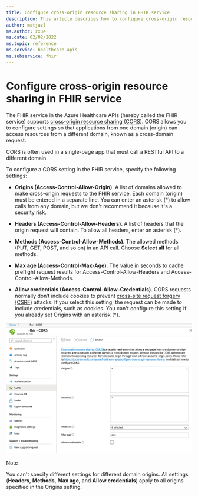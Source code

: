 ```yaml
---
title: Configure cross-origin resource sharing in FHIR service
description: This article describes how to configure cross-origin resource sharing in FHIR service
author: matjazl
ms.author: zxue
ms.date: 02/02/2022
ms.topic: reference
ms.service: healthcare-apis
ms.subservice: fhir
---
```

# Configure cross-origin resource sharing in FHIR service

The FHIR service in the Azure Healthcare APIs (hereby called the FHIR service) supports [cross-origin resource sharing (CORS)](https://wikipedia.org/wiki/Cross-Origin_Resource_Sharing). CORS allows you to configure settings so that applications from one domain (origin) can access resources from a different domain, known as a cross-domain request.

CORS is often used in a single-page app that must call a RESTful API to a different domain.

To configure a CORS setting in the FHIR service, specify the following settings:

- **Origins (Access-Control-Allow-Origin)**. A list of domains allowed to make cross-origin requests to the FHIR service. Each domain (origin) must be entered in a separate line. You can enter an asterisk (*) to allow calls from any domain, but we don't recommend it because it's a security risk.

- **Headers (Access-Control-Allow-Headers)**. A list of headers that the origin request will contain. To allow all headers, enter an asterisk (*).

- **Methods (Access-Control-Allow-Methods)**. The allowed methods (PUT, GET, POST, and so on) in an API call. Choose **Select all** for all methods.

- **Max age (Access-Control-Max-Age)**. The value in seconds to cache preflight request results for Access-Control-Allow-Headers and Access-Control-Allow-Methods.

- **Allow credentials (Access-Control-Allow-Credentials)**. CORS requests normally don’t include cookies to prevent [cross-site request forgery (CSRF)](https://en.wikipedia.org/wiki/Cross-site_request_forgery) attacks. If you select this setting, the request can be made to include credentials, such as cookies. You can't configure this setting if you already set Origins with an asterisk (*).

![Cross-origin resource sharing (CORS) settings](media/cors/cors.png)

>[!NOTE]
>You can't specify different settings for different domain origins. All settings (**Headers**, **Methods**, **Max age**, and **Allow credentials**) apply to all origins specified in the Origins setting.